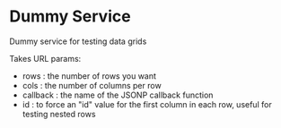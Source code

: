 Dummy Service
=============

Dummy service for testing data grids

Takes URL params:
* rows : the number of rows you want
* cols : the number of columns per row
* callback :  the name of the JSONP callback function
* id : to force an "id" value for the first column in each row, useful for testing nested rows
